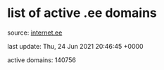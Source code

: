 # list of active .ee domains

source: [internet.ee](https://internet.ee/domains/ee-zone-file)

last update: Thu, 24 Jun 2021 20:46:45 +0000

active domains: 140756

